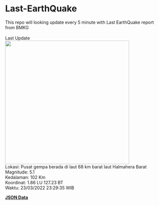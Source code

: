 # Last-EarthQuake
This repo will looking update every 5 minute with Last EarthQuake report from BMKG
<br>
<br>
Last Update
<br>
<img src="https://ews.bmkg.go.id/TEWS/data/20220323232935.mmi.jpg" width="400"/>
<br>
Lokasi: Pusat gempa berada di laut 68 km barat laut Halmahera Barat <br>
Magnitude: 5.1 <br>
Kedalaman: 102 Km <br>
Koordinat: 1.86 LU 127.23 BT <br>
Waktu: 23/03/2022 23:29:35 WIB <br>

<a href="./data/data.json">**JSON Data**</a>
